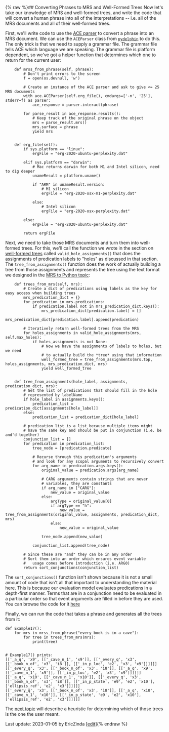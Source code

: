 {% raw %}## Converting Phrases to MRS and Well-Formed Trees
Now let's take our knowledge of MRS and well-formed trees, and write the code that will convert a human phrase into all of the interpretations -- i.e. all of the MRS documents and all of their well-formed trees.

First, we'll write code to use the [ACE parser](http://sweaglesw.org/linguistics/ace/) to convert a phrase into an MRS document. We can use the `ACEParser` class from [`pydelphin`](https://github.com/delph-in/pydelphin) to do this. The only trick is that we need to supply a grammar file. The grammar file tells ACE which language we are speaking. The grammar file is platform dependent, so we've got a helper function that determines which one to return for the current user:
```
    def mrss_from_phrase(self, phrase):
        # Don't print errors to the screen
        f = open(os.devnull, 'w')

        # Create an instance of the ACE parser and ask to give <= 25 MRS documents
        with ace.ACEParser(self.erg_file(), cmdargs=['-n', '25'], stderr=f) as parser:
            ace_response = parser.interact(phrase)

        for parse_result in ace_response.results():
            # Keep track of the original phrase on the object
            mrs = parse_result.mrs()
            mrs.surface = phrase
            yield mrs


    def erg_file(self):
        if sys.platform == "linux":
            ergFile = "erg-2020-ubuntu-perplexity.dat"

        elif sys.platform == "darwin":
            # Mac returns darwin for both M1 and Intel silicon, need to dig deeper
            unameResult = platform.uname()

            if "ARM" in unameResult.version:
                # M1 silicon
                ergFile = "erg-2020-osx-m1-perplexity.dat"

            else:
                # Intel silicon
                ergFile = "erg-2020-osx-perplexity.dat"

        else:
            ergFile = "erg-2020-ubuntu-perplexity.dat"

        return ergFile
```

Next, we need to take those MRS documents and turn them into well-formed trees. For this, we'll call the function we wrote in the section on [well-formed trees](https://blog.inductorsoftware.com/docsproto/howto/devhowto/devhowtoWellFormedTree) called `valid_hole_assignments()` that does the assignments of predication labels to "holes" as discussed in that section.  The `tree_from_assignments()` function does the work of actually building a tree from those assignments and represents the tree using the text format we designed in the [MRS to Python topic](https://blog.inductorsoftware.com/docsproto/howto/devhowto/devhowtoMRSToPython):

```
    def trees_from_mrs(self, mrs):
        # Create a dict of predications using labels as the key for easy access when building trees
        mrs_predication_dict = {}
        for predication in mrs.predications:
            if predication.label not in mrs_predication_dict.keys():
                mrs_predication_dict[predication.label] = []
            mrs_predication_dict[predication.label].append(predication)

        # Iteratively return well-formed trees from the MRS
        for holes_assignments in valid_hole_assignments(mrs, self.max_holes):
            if holes_assignments is not None:
                # Now we have the assignments of labels to holes, but we need
                # to actually build the *tree* using that information
                well_formed_tree = tree_from_assignments(mrs.top, holes_assignments, mrs_predication_dict, mrs)
                yield well_formed_tree
                
    
    def tree_from_assignments(hole_label, assignments, predication_dict, mrs):
        # Get the list of predications that should fill in the hole
        # represented by labelName
        if hole_label in assignments.keys():
            predication_list = predication_dict[assignments[hole_label]]
        else:
            predication_list = predication_dict[hole_label]
    
        # predication_list is a list because multiple items might
        # have the same key and should be put in conjunction (i.e. be and'd together)
        conjunction_list = []
        for predication in predication_list:
            tree_node = [predication.predicate]
    
            # Recurse through this predication's arguments
            # and look for any scopal arguments to recursively convert
            for arg_name in predication.args.keys():
                original_value = predication.args[arg_name]
    
                # CARG arguments contain strings that are never
                # variables, they are constants
                if arg_name in ["CARG"]:
                    new_value = original_value
                else:
                    argType = original_value[0]
                    if argType == "h":
                        new_value = tree_from_assignments(original_value, assignments, predication_dict, mrs)
                    else:
                        new_value = original_value
    
                tree_node.append(new_value)
    
            conjunction_list.append(tree_node)
    
        # Since these are "and" they can be in any order
        # Sort them into an order which ensures event variable
        #   usage comes before introduction (i.e. ARG0)
        return sort_conjunctions(conjunction_list)
```

The `sort_conjunctions()` function isn't shown because it is not a small amount of code that isn't all that important to understanding the material here. This is because our evaluation model evaluates predications in a depth-first manner. Terms that are in a conjunction need to be evaluated in a particular order so that event arguments are filled in before they are used. You can browse the code for it [here](https://github.com/EricZinda/Perplexity/blob/main/perplexity/tree.py)

Finally, we can run the code that takes a phrase and generates all the trees from it:

```
def Example17():
    for mrs in mrss_from_phrase("every book is in a cave"):
        for tree in trees_from_mrs(mrs):
            print(tree)


# Example17() prints:
[['_a_q', 'x9', [['_cave_n_1', 'x9']], [['_every_q', 'x3', [['_book_n_of', 'x3', 'i8']], [['_in_p_loc', 'e2', 'x3', 'x9']]]]]]
[['_every_q', 'x3', [['_book_n_of', 'x3', 'i8']], [['_a_q', 'x9', [['_cave_n_1', 'x9']], [['_in_p_loc', 'e2', 'x3', 'x9']]]]]]
[['_a_q', 'x10', [['_cave_n_1', 'x10']], [['_every_q', 'x3', [['_book_n_of', 'x3', 'i8']], [['_in_p_state', 'e9', 'e2', 'x10'], ['ellipsis_ref', 'e2', 'x3']]]]]]
[['_every_q', 'x3', [['_book_n_of', 'x3', 'i8']], [['_a_q', 'x10', [['_cave_n_1', 'x10']], [['_in_p_state', 'e9', 'e2', 'x10'], ['ellipsis_ref', 'e2', 'x3']]]]]]
```
The [next topic](https://blog.inductorsoftware.com/docsproto/howto/devhowto/devhowtoWhichParseAndTree) will describe a heuristic for determining which of those trees is the one the user meant.

Last update: 2023-01-05 by EricZinda [[edit](https://github.com/ericzinda/Perplexity/edit/main/docs/devhowto/devhowtoGenerateMRSAndTrees.md)]{% endraw %}